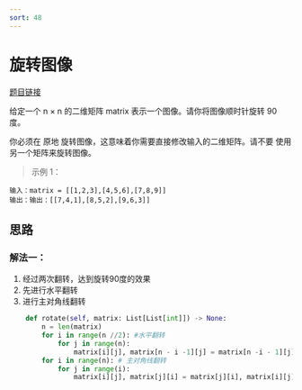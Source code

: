 ```yaml
---
sort: 48
---
```

# 旋转图像

[题目链接](https://leetcode-cn.com/problems/rotate-image/)

给定一个 n × n 的二维矩阵 matrix 表示一个图像。请你将图像顺时针旋转 90 度。

你必须在 原地 旋转图像，这意味着你需要直接修改输入的二维矩阵。请不要 使用另一个矩阵来旋转图像。


>示例 1：
```
输入：matrix = [[1,2,3],[4,5,6],[7,8,9]]
输出：输出：[[7,4,1],[8,5,2],[9,6,3]]
```

## 思路

### 解法一：
1. 经过两次翻转，达到旋转90度的效果
2. 先进行水平翻转
3. 进行主对角线翻转


```python
    def rotate(self, matrix: List[List[int]]) -> None:
        n = len(matrix)
        for i in range(n //2): #水平翻转
            for j in range(n):
                matrix[i][j], matrix[n - i -1][j] = matrix[n -i - 1][j], matrix[i][j]
        for i in range(n): # 主对角线翻转
            for j in range(i):
                matrix[i][j], matrix[j][i] = matrix[j][i], matrix[i][j]
```
